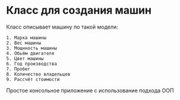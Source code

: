 # Класс для создания машин

Класс описывает машину по такой модели: 

	1. Марка машины
	2. Вес машины
	3. Мощнность машины
	4. Обьём двигателя
	5. Цвет машины
	6. Год производства
	7. Пробег
	8. Количество владельцев
	9. Рассчёт стоимости
	
Простое консольное приложение с использование подхода ООП
